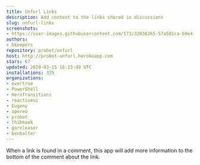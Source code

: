 ```yaml
---
title: Unfurl Links
description: Add context to the links shared in discussions
slug: unfurl-links
screenshots:
- https://user-images.githubusercontent.com/173/32036265-57a501ca-b9e4-11e7-9db3-52374fb7290c.png
authors:
- bkeepers
repository: probot/unfurl
host: http://probot-unfurl.herokuapp.com
stars: 67
updated: 2020-03-15 16:23:49 UTC
installations: 325
organizations:
- overtrue
- PowerShell
- HeroTransitions
- reactiveui
- Eugeny
- apereo
- probot
- thibmaek
- goreleaser
- benbalter
---
```


When a link is found in a comment, this app will add more information to the bottom of the comment about the link.
